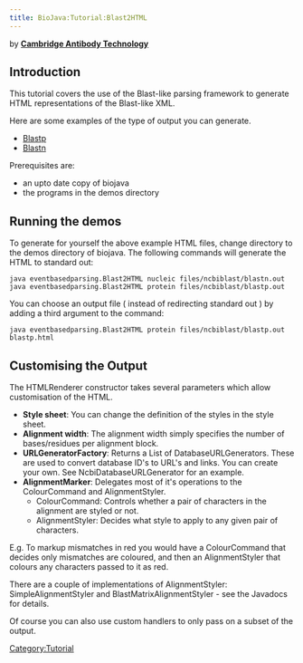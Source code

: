 ```yaml
---
title: BioJava:Tutorial:Blast2HTML
---
```


by **[Cambridge Antibody
Technology](mailto:bioinformatics@CambridgeAntibody.com)**

Introduction
------------

This tutorial covers the use of the Blast-like parsing framework to
generate HTML representations of the Blast-like XML.

Here are some examples of the type of output you can generate.

-   [Blastp](http://www.biojava.org/tutorials/blastlikeParsingCookBook/blastp.html)
-   [Blastn](http://www.biojava.org/tutorials/blastlikeParsingCookBook/blastp.html)

Prerequisites are:

-   an upto date copy of biojava
-   the programs in the demos directory

Running the demos
-----------------

To generate for yourself the above example HTML files, change directory
to the demos directory of biojava. The following commands will generate
the HTML to standard out:

    java eventbasedparsing.Blast2HTML nucleic files/ncbiblast/blastn.out
    java eventbasedparsing.Blast2HTML protein files/ncbiblast/blastp.out

You can choose an output file ( instead of redirecting standard out ) by
adding a third argument to the command:

    java eventbasedparsing.Blast2HTML protein files/ncbiblast/blastp.out blastp.html

Customising the Output
----------------------

The HTMLRenderer constructor takes several parameters which allow
customisation of the HTML.

-   **Style sheet**: You can change the definition of the styles in the
    style sheet.
-   **Alignment width**: The alignment width simply specifies the number
    of bases/residues per alignment block.
-   **URLGeneratorFactory**: Returns a List of DatabaseURLGenerators.
    These are used to convert database ID's to URL's and links. You can
    create your own. See NcbiDatabaseURLGenerator for an example.
-   **AlignmentMarker**: Delegates most of it's operations to the
    ColourCommand and AlignmentStyler.
    -   ColourCommand: Controls whether a pair of characters in the
        alignment are styled or not.
    -   AlignmentStyler: Decides what style to apply to any given pair
        of characters.

E.g. To markup mismatches in red you would have a ColourCommand that
decides only mismatches are coloured, and then an AlignmentStyler that
colours any characters passed to it as red.

There are a couple of implementations of AlignmentStyler:
SimpleAlignmentStyler and BlastMatrixAlignmentStyler - see the Javadocs
for details.

Of course you can also use custom handlers to only pass on a subset of
the output.

<Category:Tutorial>
